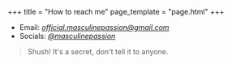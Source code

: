 +++
title = "How to reach me"
page_template = "page.html"
+++

- Email: *[official.masculinepassion@gmail.com](mailto:official.masculinepassion@gmail.com)*
- Socials: *[@masculinepassion](https://linktr.ee/masculinepassion)*

> Shush! It's a secret, don't tell it to anyone.

